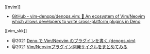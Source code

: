 [[nvim]]

- [GitHub - vim-denops/denops.vim: 🐜 An ecosystem of Vim/Neovim which allows developers to write cross-platform plugins in Deno](https://github.com/vim-denops/denops.vim)

[[vim_skk]]

- @2021 [Deno で Vim/Neovim のプラグインを書く (denops.vim)](https://zenn.dev/lambdalisue/articles/b4a31fba0b1ce95104c9)
- @2021 [Vim/Neovimプラグイン開発サイクルをまとめてみる](https://blog.hozi.dev/hozi576/articles/01f0n3x0afc5wt54qeaz77zvw4)
